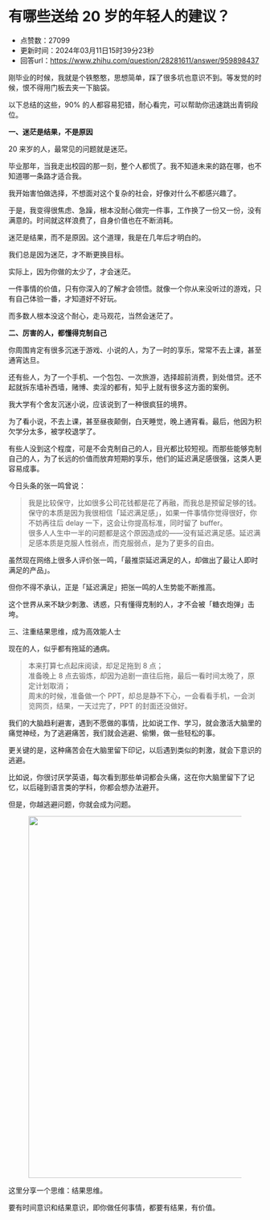 # 有哪些送给 20 岁的年轻人的建议？
- 点赞数：27099
- 更新时间：2024年03月11日15时39分23秒
- 回答url：https://www.zhihu.com/question/28281611/answer/959898437
<body>
 <p>刚毕业的时候<span><span>，</span></span>我就是个铁憨憨<span><span>，</span></span>思想简单<span><span>，</span></span>踩了很多坑也意识不到<span><span>。</span></span>等发觉的时候<span><span>，</span></span>恨不得用门板去夹一下脑袋<span><span>。</span></span></p>
 <p>以下总结的这些<span><span>，</span></span>90% 的人都容易犯错<span><span>，</span></span>耐心看完<span><span>，</span></span>可以帮助你迅速跳出青铜段位<span><span>。</span></span></p>
 <p><strong>一<span><span>、</span></span>迷茫是结果<span><span>，</span></span>不是原因</strong></p>
 <p>20 来岁的人<span><span>，</span></span>最常见的问题就是迷茫<span><span>。</span></span></p>
 <p>毕业那年<span><span>，</span></span>当我走出校园的那一刻<span><span>，</span></span>整个人都慌了<span><span>。</span></span>我不知道未来的路在哪<span><span>，</span></span>也不知道哪一条路才适合我<span><span>。</span></span></p>
 <p>我开始害怕做选择<span><span>，</span></span>不想面对这个复杂的社会<span><span>，</span></span>好像对什么不都感兴趣了<span><span>。</span></span></p>
 <p>于是<span><span>，</span></span>我变得很焦虑<span><span>、</span></span>急躁<span><span>，</span></span>根本没耐心做完一件事<span><span>，</span></span>工作换了一份又一份<span><span>，</span></span>没有满意的<span><span>。</span></span>时间就这样浪费了<span><span>，</span></span>自身价值也在不断消耗<span><span>。</span></span></p>
 <p>迷茫是结果<span><span>，</span></span>而不是原因<span><span>。</span></span>这个道理<span><span>，</span></span>我是在几年后才明白的<span><span>。</span></span></p>
 <p>我们总是因为迷茫<span><span>，</span></span>才不断更换目标<span><span>。</span></span></p>
 <p>实际上<span><span>，</span></span>因为你做的太少了<span><span>，</span></span>才会迷茫<span><span>。</span></span></p>
 <p>一件事情的价值<span><span>，</span></span>只有你深入的了解才会领悟<span><span>。</span></span>就像一个你从来没听过的游戏<span><span>，</span></span>只有自己体验一番<span><span>，</span></span>才知道好不好玩<span><span>。</span></span></p>
 <p>而多数人根本没这个耐心<span><span>，</span></span>走马观花<span><span>，</span></span>当然会迷茫了<span><span>。</span></span></p>
 <p><strong>二<span><span>、</span></span>厉害的人<span><span>，</span></span>都懂得克制自己</strong></p>
 <p>你周围肯定有很多沉迷于游戏<span><span>、</span></span>小说的人<span><span>，</span></span>为了一时的享乐<span><span>，</span></span>常常不去上课<span><span>，</span></span>甚至通宵达旦<span><span>。</span></span></p>
 <p>还有些人<span><span>，</span></span>为了一个手机<span><span>、</span></span>一个包包<span><span>、</span></span>一次旅游<span><span>，</span></span>选择超前消费<span><span>，</span></span>到处借贷<span><span>。</span></span>还不起就拆东墙补西墙<span><span>，</span></span>赌博<span><span>、</span></span>卖淫的都有<span><span>，</span></span>知乎上就有很多这方面的案例<span><span>。</span></span></p>
 <p>我大学有个舍友沉迷小说<span><span>，</span></span>应该说到了一种很疯狂的境界<span><span>。</span></span></p>
 <p>为了看小说<span><span>，</span></span>不去上课<span><span>，</span></span>甚至昼夜颠倒<span><span>，</span></span>白天睡觉<span><span>，</span></span>晚上通宵看<span><span>。</span></span>最后<span><span>，</span></span>他因为积欠学分太多<span><span>，</span></span>被学校退学了<span><span>。</span></span></p>
 <p>有些人没到这个程度<span><span>，</span></span>可是不会克制自己的人<span><span>，</span></span>目光都比较短视<span><span>。</span></span>而那些能够克制自己的人<span><span>，</span></span>为了长远的价值而放弃短期的享乐<span><span>，</span></span>他们的延迟满足感很强<span><span>，</span></span>这类人更容易成事<span><span>。</span></span></p>
 <p>今日头条的张一鸣曾说<span><span>：</span></span></p>
 <blockquote>
  我是比较保守<span><span>，</span></span>比如很多公司花钱都是花了再融<span><span>，</span></span>而我总是预留足够的钱<span><span>。</span></span>
  <br>
   保守的本质是因为我很相信<span><span>「</span></span>延迟满足感<span><span>」</span></span><span><span>，</span></span>如果一件事情你觉得很好<span><span>，</span></span>你不妨再往后 delay 一下<span><span>，</span></span>这会让你提高标准<span><span>，</span></span>同时留了 buffer<span><span>。</span></span>
  <br>
   很多人人生中一半的问题都是这个原因造成的——没有延迟满足感<span><span>。</span></span>延迟满足感本质是克服人性弱点<span><span>，</span></span>而克服弱点<span><span>，</span></span>是为了更多的自由<span><span>。</span></span>
 </blockquote>
 <p>虽然现在网络上很多人评价张一鸣<span><span>，</span></span><span><span>「</span></span>最推崇延迟满足的人<span><span>，</span></span>却做出了最让人即时满足的产品<span><span>」</span></span><span><span>。</span></span></p>
 <p>但你不得不承认<span><span>，</span></span>正是<span><span>「</span></span>延迟满足<span><span>」</span></span>把张一鸣的人生势能不断推高<span><span>。</span></span></p>
 <p>这个世界从来不缺少刺激<span><span>、</span></span>诱惑<span><span>，</span></span>只有懂得克制的人<span><span>，</span></span>才不会被<span><span>「</span></span>糖衣炮弹<span><span>」</span></span>击垮<span><span>。</span></span></p>
 <p>三<span><span>、</span></span>注重结果思维<span><span>，</span></span>成为高效能人士</p>
 <p>现在的人<span><span>，</span></span>似乎都有拖延的通病<span><span>。</span></span></p>
 <blockquote>
  本来打算七点起床阅读<span><span>，</span></span>却足足拖到 8 点<span><span>；</span></span>
  <br>
   准备晚上 8 点去锻炼<span><span>，</span></span>却因为追剧一直往后拖<span><span>，</span></span>最后一看时间太晚了<span><span>，</span></span>原定计划取消<span><span>；</span></span>
  <br>
   周末的时候<span><span>，</span></span>准备做一个 PPT<span><span>，</span></span>却总是静不下心<span><span>，</span></span>一会看看手机<span><span>，</span></span>一会浏览网页<span><span>，</span></span>结果<span><span>，</span></span>一天过完了<span><span>，</span></span>PPT 的封面还没做好<span><span>。</span></span>
 </blockquote>
 <p>我们的大脑趋利避害<span><span>，</span></span>遇到不愿做的事情<span><span>，</span></span>比如说工作<span><span>、</span></span>学习<span><span>，</span></span>就会激活大脑里的痛觉神经<span><span>，</span></span>为了逃避痛苦<span><span>，</span></span>我们就会逃避<span><span>、</span></span>偷懒<span><span>，</span></span>做一些轻松的事<span><span>。</span></span></p>
 <p>更关键的是<span><span>，</span></span>这种痛苦会在大脑里留下印记<span><span>，</span></span>以后遇到类似的刺激<span><span>，</span></span>就会下意识的逃避<span><span>。</span></span></p>
 <p>比如说<span><span>，</span></span>你很讨厌学英语<span><span>，</span></span>每次看到那些单词都会头痛<span><span>，</span></span>这在你大脑里留下了记忆<span><span>，</span></span>以后碰到语言类的学科<span><span>，</span></span>你都会想办法避开<span><span>。</span></span></p>
 <p>但是<span><span>，</span></span>你越逃避问题<span><span>，</span></span>你就会成为问题<span><span>。</span></span></p>
 <figure>
  <img src="https://picx.zhimg.com/50/v2-5dc76429518daf7d39c4a64d121399c0_720w.jpg?source=1940ef5c" alt="" data-rawwidth="720" data-rawheight="543" data-original-token="v2-5dc76429518daf7d39c4a64d121399c0" class="origin_image zh-lightbox-thumb" width="720" data-original="https://picx.zhimg.com/v2-5dc76429518daf7d39c4a64d121399c0_r.jpg?source=1940ef5c">
 </figure>
 <p>这里分享一个思维<span><span>：</span></span>结果思维<span><span>。</span></span></p>
 <p>要有时间意识和结果意识<span><span>，</span></span>即你做任何事情<span><span>，</span></span>都要有结果<span><span>，</span></span>有价值<span><span>。</span></span></p>
</body>